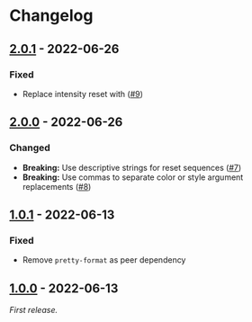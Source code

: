 # Changelog

## [2.0.1] - 2022-06-26

### Fixed

- Replace intensity reset with </intensity> ([#9](https://github.com/mrazauskas/jest-serializer-ansi-escapes/pull/9))

## [2.0.0] - 2022-06-26

### Changed

- **Breaking:** Use descriptive strings for reset sequences ([#7](https://github.com/mrazauskas/jest-serializer-ansi-escapes/pull/7))
- **Breaking:** Use commas to separate color or style argument replacements ([#8](https://github.com/mrazauskas/jest-serializer-ansi-escapes/pull/8))

## [1.0.1] - 2022-06-13

### Fixed

- Remove `pretty-format` as peer dependency

## [1.0.0] - 2022-06-13

_First release._

[2.0.1]: https://github.com/mrazauskas/jest-serializer-ansi-escapes/releases/tag/v2.0.1
[2.0.0]: https://github.com/mrazauskas/jest-serializer-ansi-escapes/releases/tag/v2.0.0
[1.0.1]: https://github.com/mrazauskas/jest-serializer-ansi-escapes/releases/tag/v1.0.1
[1.0.0]: https://github.com/mrazauskas/jest-serializer-ansi-escapes/releases/tag/v1.0.0
